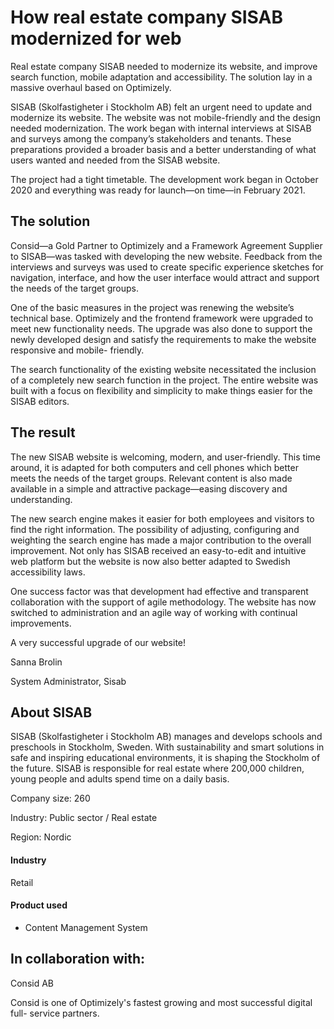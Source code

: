 # How real estate company SISAB modernized for web

Real estate company SISAB needed to modernize its website, and improve search
function, mobile adaptation and accessibility. The solution lay in a massive
overhaul based on Optimizely.

SISAB (Skolfastigheter i Stockholm AB) felt an urgent need to update and
modernize its website. The website was not mobile-friendly and the design needed
modernization. The work began with internal interviews at SISAB and surveys
among the company’s stakeholders and tenants. These preparations provided a
broader basis and a better understanding of what users wanted and needed from
the SISAB website.

The project had a tight timetable. The development work began in October 2020
and everything was ready for launch—on time—in February 2021.

## **The solution**

Consid—a Gold Partner to Optimizely and a Framework Agreement Supplier to
SISAB—was tasked with developing the new website. Feedback from the interviews
and surveys was used to create specific experience sketches for navigation,
interface, and how the user interface would attract and support the needs of the
target groups.

One of the basic measures in the project was renewing the website’s technical
base. Optimizely and the frontend framework were upgraded to meet new
functionality needs. The upgrade was also done to support the newly developed
design and satisfy the requirements to make the website responsive and mobile-
friendly.

The search functionality of the existing website necessitated the inclusion of a
completely new search function in the project. The entire website was built with
a focus on flexibility and simplicity to make things easier for the SISAB
editors.

## **The result**

The new SISAB website is welcoming, modern, and user-friendly. This time around,
it is adapted for both computers and cell phones which better meets the needs of
the target groups. Relevant content is also made available in a simple and
attractive package—easing discovery and understanding.

The new search engine makes it easier for both employees and visitors to find
the right information. The possibility of adjusting, configuring and weighting
the search engine has made a major contribution to the overall improvement. Not
only has SISAB received an easy-to-edit and intuitive web platform but the
website is now also better adapted to Swedish accessibility laws.

One success factor was that development had effective and transparent
collaboration with the support of agile methodology. The website has now
switched to administration and an agile way of working with continual
improvements.

A very successful upgrade of our website!

Sanna Brolin

System Administrator, Sisab

## **About SISAB**

SISAB (Skolfastigheter i Stockholm AB) manages and develops schools and
preschools in Stockholm, Sweden. With sustainability and smart solutions in safe
and inspiring educational environments, it is shaping the Stockholm of the
future. SISAB is responsible for real estate where 200,000 children, young
people and adults spend time on a daily basis.

Company size: 260

Industry: Public sector / Real estate

Region: Nordic

#### Industry

Retail

#### Product used

- Content Management System

## In collaboration with:

Consid AB

Consid is one of Optimizely's fastest growing and most successful digital full-
service partners.
